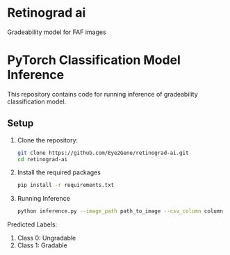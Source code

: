 # Retinograd ai
Gradeability model for FAF images

# PyTorch Classification Model Inference

This repository contains code for running inference of gradeability classification model.

## Setup

1. Clone the repository:
   ```sh
   git clone https://github.com/Eye2Gene/retinograd-ai.git
   cd retinograd-ai

2. Install the required packages
    ```sh
    pip install -r requirements.txt

3. Running Inference
    ```sh
    python inference.py --image_path path_to_image --csv_column column of csv of input image path --model_path path to model --output_csv_path path to output csv

Predicted Labels:
1. Class 0: Ungradable
2. Class 1: Gradable